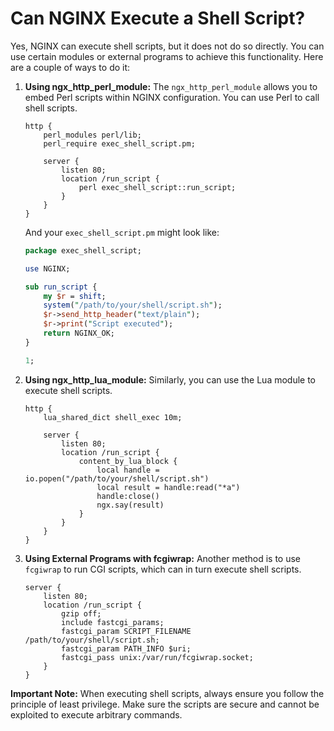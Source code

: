 # Can NGINX Execute a Shell Script?

Yes, NGINX can execute shell scripts, but it does not do so directly. You can use certain modules or external programs to achieve this functionality. Here are a couple of ways to do it:

1. **Using ngx_http_perl_module:**
   The `ngx_http_perl_module` allows you to embed Perl scripts within NGINX configuration. You can use Perl to call shell scripts.

   ```nginx
   http {
       perl_modules perl/lib;
       perl_require exec_shell_script.pm;

       server {
           listen 80;
           location /run_script {
               perl exec_shell_script::run_script;
           }
       }
   }
   ```

   And your `exec_shell_script.pm` might look like:

   ```perl
   package exec_shell_script;

   use NGINX;

   sub run_script {
       my $r = shift;
       system("/path/to/your/shell/script.sh");
       $r->send_http_header("text/plain");
       $r->print("Script executed");
       return NGINX_OK;
   }

   1;
   ```

2. **Using ngx_http_lua_module:**
   Similarly, you can use the Lua module to execute shell scripts.

   ```nginx
   http {
       lua_shared_dict shell_exec 10m;

       server {
           listen 80;
           location /run_script {
               content_by_lua_block {
                   local handle = io.popen("/path/to/your/shell/script.sh")
                   local result = handle:read("*a")
                   handle:close()
                   ngx.say(result)
               }
           }
       }
   }
   ```

3. **Using External Programs with fcgiwrap:**
   Another method is to use `fcgiwrap` to run CGI scripts, which can in turn execute shell scripts.

   ```nginx
   server {
       listen 80;
       location /run_script {
           gzip off;
           include fastcgi_params;
           fastcgi_param SCRIPT_FILENAME /path/to/your/shell/script.sh;
           fastcgi_param PATH_INFO $uri;
           fastcgi_pass unix:/var/run/fcgiwrap.socket;
       }
   }
   ```

**Important Note:** When executing shell scripts, always ensure you follow the principle of least privilege. Make sure the scripts are secure and cannot be exploited to execute arbitrary commands.

